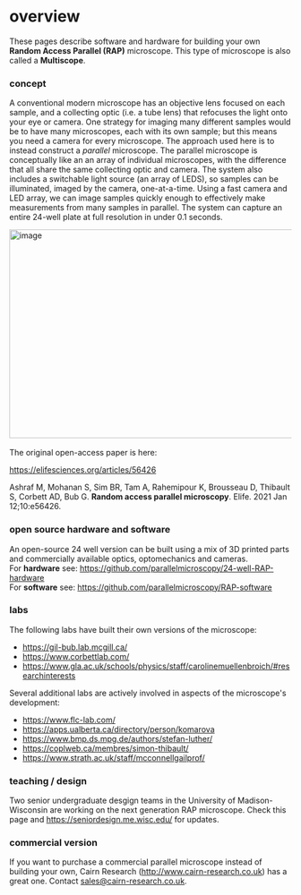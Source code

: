 # overview

These pages describe software and hardware for building your own <b>Random Access Parallel (RAP)</b> microscope. This type of microscope is also called a <b> Multiscope</b>.

### concept

A conventional modern microscope has an objective lens focused on each sample, and a collecting optic (i.e. a tube lens) that refocuses the light onto your eye or camera. One strategy for imaging many different samples would be to have many microscopes, each with its own sample; but this means you need a camera for every microscope. The approach used here is to instead construct a *parallel* microscope. The parallel microscope is conceptually like an an array of individual microscopes, with the difference that all share the same collecting optic and camera.  The system also includes a switchable light source (an array of LEDS), so samples can be illuminated, imaged by the camera, one-at-a-time. Using a fast camera and LED array, we can image samples quickly enough to effectively make measurements from many samples in parallel. The system can capture an entire 24-well plate at full resolution in under 0.1 seconds.

<img width="1126" height="373" alt="image" src="https://github.com/user-attachments/assets/25f0a2c5-f09a-4eb3-b6a0-7a827926e4a1" />



<br>
<br>
The original open-access paper is here:

https://elifesciences.org/articles/56426

Ashraf M, Mohanan S, Sim BR, Tam A, Rahemipour K, Brousseau D, Thibault S, Corbett AD, Bub G. <b>Random access parallel microscopy</b>. Elife. 2021 Jan 12;10:e56426.

### open source hardware and software

An open-source 24 well version can be built using a mix of 3D printed parts and commercially available optics, optomechanics and cameras.<br>
For **hardware** see: https://github.com/parallelmicroscopy/24-well-RAP-hardware<br>
For **software** see: https://github.com/parallelmicroscopy/RAP-software


### labs

The following labs have built their own versions of the microscope:

- https://gil-bub.lab.mcgill.ca/
- https://www.corbettlab.com/
- https://www.gla.ac.uk/schools/physics/staff/carolinemuellenbroich/#researchinterests

Several additional labs are actively involved in aspects of the microscope's development:

- https://www.flc-lab.com/
- https://apps.ualberta.ca/directory/person/komarova
- https://www.bmp.ds.mpg.de/authors/stefan-luther/
- https://coplweb.ca/membres/simon-thibault/
- https://www.strath.ac.uk/staff/mcconnellgailprof/

### teaching / design

Two senior undergraduate desgign teams in the University of Madison-Wisconsin are working on the next generation RAP microscope. Check this page and https://seniordesign.me.wisc.edu/ for updates.

### commercial version

If you want to purchase a commercial parallel microscope instead of building your own, Cairn Research (http://www.cairn-research.co.uk)
has a great one. Contact sales@cairn-research.co.uk.



